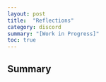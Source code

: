 ```yaml
---
layout: post
title:  "Reflections"
category: discord
summary: "[Work in Progress]"
toc: true
---
```


## Summary